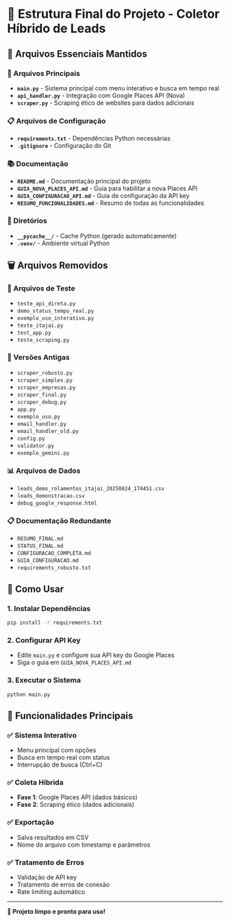# 📁 Estrutura Final do Projeto - Coletor Híbrido de Leads

## 🎯 Arquivos Essenciais Mantidos

### **📄 Arquivos Principais**

- **`main.py`** - Sistema principal com menu interativo e busca em tempo real
- **`api_handler.py`** - Integração com Google Places API (Nova)
- **`scraper.py`** - Scraping ético de websites para dados adicionais

### **📋 Arquivos de Configuração**

- **`requirements.txt`** - Dependências Python necessárias
- **`.gitignore`** - Configuração do Git

### **📚 Documentação**

- **`README.md`** - Documentação principal do projeto
- **`GUIA_NOVA_PLACES_API.md`** - Guia para habilitar a nova Places API
- **`GUIA_CONFIGURACAO_API.md`** - Guia de configuração da API key
- **`RESUMO_FUNCIONALIDADES.md`** - Resumo de todas as funcionalidades

### **📁 Diretórios**

- **`__pycache__/`** - Cache Python (gerado automaticamente)
- **`.venv/`** - Ambiente virtual Python

## 🗑️ Arquivos Removidos

### **🧪 Arquivos de Teste**

- `teste_api_direta.py`
- `demo_status_tempo_real.py`
- `exemplo_uso_interativo.py`
- `teste_itajai.py`
- `test_app.py`
- `teste_scraping.py`

### **📄 Versões Antigas**

- `scraper_robusto.py`
- `scraper_simples.py`
- `scraper_empresas.py`
- `scraper_final.py`
- `scraper_debug.py`
- `app.py`
- `exemplo_uso.py`
- `email_handler.py`
- `email_handler_old.py`
- `config.py`
- `validator.py`
- `exemplo_gemini.py`

### **📊 Arquivos de Dados**

- `leads_demo_rolamentos_itajai_20250824_174451.csv`
- `leads_demonstracao.csv`
- `debug_google_response.html`

### **📋 Documentação Redundante**

- `RESUMO_FINAL.md`
- `STATUS_FINAL.md`
- `CONFIGURACAO_COMPLETA.md`
- `GUIA_CONFIGURACAO.md`
- `requirements_robusto.txt`

## 🚀 Como Usar

### **1. Instalar Dependências**

```bash
pip install -r requirements.txt
```

### **2. Configurar API Key**

- Edite `main.py` e configure sua API key do Google Places
- Siga o guia em `GUIA_NOVA_PLACES_API.md`

### **3. Executar o Sistema**

```bash
python main.py
```

## 🎯 Funcionalidades Principais

### **✅ Sistema Interativo**

- Menu principal com opções
- Busca em tempo real com status
- Interrupção de busca (Ctrl+C)

### **✅ Coleta Híbrida**

- **Fase 1**: Google Places API (dados básicos)
- **Fase 2**: Scraping ético (dados adicionais)

### **✅ Exportação**

- Salva resultados em CSV
- Nome do arquivo com timestamp e parâmetros

### **✅ Tratamento de Erros**

- Validação de API key
- Tratamento de erros de conexão
- Rate limiting automático

---

**🎉 Projeto limpo e pronto para uso!**
